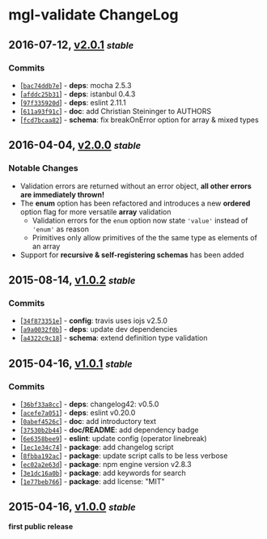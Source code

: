 # mgl-validate ChangeLog

## 2016-07-12, [v2.0.1](https://github.com/magora-labs/mgl-validate/tree/v2.0.1) **_<small>stable</small>_**

### Commits

  - [[`bac74ddb7e`](https://github.com/magora-labs/mgl-validate/commit/bac74ddb7e8de314ba66061885fe7e8b583fcb2c)] - **deps**: mocha 2.5.3
  - [[`afddc25b31`](https://github.com/magora-labs/mgl-validate/commit/afddc25b318db66379d662cb090c0cd12514c5ba)] - **deps**: istanbul 0.4.3
  - [[`97f335920d`](https://github.com/magora-labs/mgl-validate/commit/97f335920d7aebc2004ce1d94383091e5607c4aa)] - **deps**: eslint 2.11.1
  - [[`611a93f91c`](https://github.com/magora-labs/mgl-validate/commit/611a93f91c7cc8fbf82acd346888e9093da6a3a4)] - **doc**: add Christian Steininger to AUTHORS
  - [[`fcd7bcaa82`](https://github.com/magora-labs/mgl-validate/commit/fcd7bcaa828a37c872dce1c417118d1defd11918)] - **schema**: fix breakOnError option for array & mixed types


## 2016-04-04, [v2.0.0](https://github.com/magora-labs/mgl-validate/tree/v2.0.0) **_<small>stable</small>_**

### Notable Changes

  * Validation errors are returned without an error object, **all other errors are immediately thrown!**
  * The **enum** option has been refactored and introduces a new **ordered** option flag for more versatile **array** validation
    * Validation errors for the `enum` option now state `'value'` instead of `'enum'` as reason
    * Primitives only allow primitives of the the same type as elements of an array
  * Support for **recursive & self-registering schemas** has been added

## 2015-08-14, [v1.0.2](https://github.com/magora-labs/mgl-validate/tree/v1.0.2) **_<small>stable</small>_**

### Commits

  - [[`34f873351e`](https://github.com/magora-labs/mgl-validate/commit/34f873351ee326692ad0ba492fe32b3ddc570250)] - **config**: travis uses iojs v2.5.0
  - [[`a9a0032f0b`](https://github.com/magora-labs/mgl-validate/commit/a9a0032f0bcfa4367313ba166eb55a9d2632a914)] - **deps**: update dev dependencies
  - [[`a4322c9c18`](https://github.com/magora-labs/mgl-validate/commit/a4322c9c18b00d2ef5cf54d9557fcc6d3347a873)] - **schema**: extend definition type validation


## 2015-04-16, [v1.0.1](https://github.com/magora-labs/mgl-validate/tree/v1.0.1) **_<small>stable</small>_**

### Commits

  - [[`36bf33a8cc`](https://github.com/magora-labs/mgl-validate/commit/36bf33a8cc101a31b797656223df8adaef3c9a10)] - **deps**: changelog42: v0.5.0
  - [[`acefe7a051`](https://github.com/magora-labs/mgl-validate/commit/acefe7a051e862c48cc1284152f1574a6dd43030)] - **deps**: eslint v0.20.0
  - [[`0abef4526c`](https://github.com/magora-labs/mgl-validate/commit/0abef4526cc0581215fea1af029db9e88ea21757)] - **doc**: add introductory text
  - [[`37530b2b44`](https://github.com/magora-labs/mgl-validate/commit/37530b2b4430b63225644d5b0944028f0f750bca)] - **doc/README**: add dependency badge
  - [[`6e6358bee9`](https://github.com/magora-labs/mgl-validate/commit/6e6358bee9c332c4f0fb5f32d9f642811046dd72)] - **eslint**: update config (operator linebreak)
  - [[`1ec1e34c74`](https://github.com/magora-labs/mgl-validate/commit/1ec1e34c7453d801b3d4ace52d123ca8d82e0349)] - **package**: add changelog script
  - [[`8fbba192ac`](https://github.com/magora-labs/mgl-validate/commit/8fbba192ace3a3c6a01694f8cda92458eb8c3efe)] - **package**: update script calls to be less verbose
  - [[`ec02a2e63d`](https://github.com/magora-labs/mgl-validate/commit/ec02a2e63d9b18332a909437126a21d3494e826f)] - **package**: npm engine version v2.8.3
  - [[`3e1dc16a0b`](https://github.com/magora-labs/mgl-validate/commit/3e1dc16a0b2f80f4c95096f63d5f2d2c2fdfc35c)] - **package**: add keywords for search
  - [[`1e77beb766`](https://github.com/magora-labs/mgl-validate/commit/1e77beb76687d35d0c8c6b80936d222898fa8607)] - **package**: add license: "MIT"


## 2015-04-16, [v1.0.0](https://github.com/magora-labs/mgl-validate/tree/v1.0.0) **_<small>stable</small>_**

**first public release**
